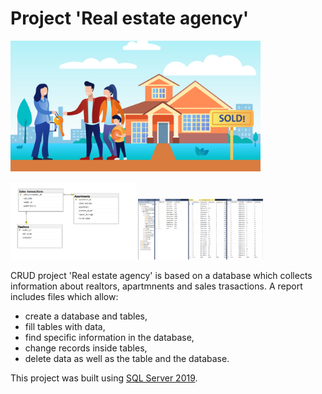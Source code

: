 # Project 'Real estate agency'
<img src="Images/Real estate agency.jpg"  width="400">

<img src="Images/Project's diagram.png"  width="200"> <img src="Images/Filled tables.png"  width="200">

CRUD project 'Real estate agency' is based on a database which  collects information about realtors, apartmnents and sales trasactions.
A report includes files which allow:

* create a database and tables,
* fill tables with data,
* find specific information in the database,
* change records inside tables,
* delete data as well as  the table and the database.

This project was built using [SQL Server 2019](https://www.microsoft.com/en-us/sql-server/sql-server-2019).